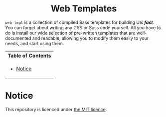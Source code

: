 <h1 align="center">Web Templates</h1>

`web-tmpl` is a collection of compiled Sass templates for building UIs _**fast**_. You can forget about writing any CSS or Sass code yourself. All you have to do is install our wide selection of pre-written templates that are well-documented and readable, allowing you to modify them easily to your needs, and start using them.

<table>
	<tr>
		<th>Table of Contents</th>
	</tr>
	<tr>
		<td>
			<ul>
				<li>
					<a href="#notice">Notice</a>
				</li>
			</ul>
		</td>
	</tr>
</table>

# Notice

This repository is licenced under [the MIT licence](https://mit-license.org/).
